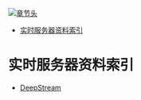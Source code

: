 [![章节头](https://parg.co/UGo)](https://parg.co/b4z) 
 - [实时服务器资料索引](#%E5%AE%9E%E6%97%B6%E6%9C%8D%E5%8A%A1%E5%99%A8%E8%B5%84%E6%96%99%E7%B4%A2%E5%BC%95) 

# 实时服务器资料索引
- [DeepStream]()